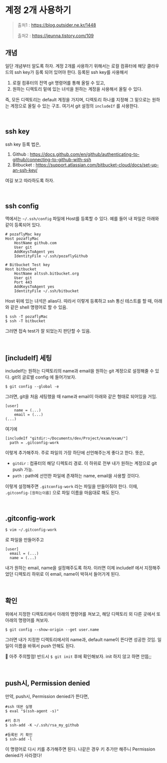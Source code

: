 # 계정 2개 사용하기

> 출처1 : https://blog.outsider.ne.kr/1448
>
> 출처2 : https://jeunna.tistory.com/109



## 개념

일단 개념부터 알도록 하자. 계정 2개를 사용하기 위해서는 로컬 컴퓨터에 해당 클라우드의 ssh key가 등록 되어 있어야 한다. 등록된 ssh key를 사용해서 

1. 로컬 컴퓨터의 전역 git 명령어를 통해 올릴 수 있고,
2. 원하는 디렉토리 밑에 있는 녀석을 원하는 계정을 사용해서 올릴 수 있다.

즉, 모든 디렉토리는 default 계정을 가지며, 디렉토리 하나를 지정해 그 밑으로는 원하는 계정으로 올릴 수 있는 구조. 여기서 git 설정의 `includeIf` 를 사용한다.

<br/>

## ssh key

ssh key 등록 법은,

1. Github : https://docs.github.com/en/github/authenticating-to-github/connecting-to-github-with-ssh
2. Bitbucket : https://support.atlassian.com/bitbucket-cloud/docs/set-up-an-ssh-key/

여길 보고 따라하도록 하자.

<br/>

## ssh config

맥에서는 `~/.ssh/config` 파일에 Host를 등록할 수 있다. 예를 들어 내 파일은 아래와 같이 등록되어 있다.

```
# pozaflyMac key
Host pozaflyMac
    HostName github.com
    User git
    AddKeysToAgent yes
    IdentityFile ~/.ssh/pozaflyGithub

# Bitbucket Test key
Host bitbucket
    HostName altssh.bitbucket.org
    User git
    Port 443
    AddKeysToAgent yes
    IdentityFile ~/.ssh/bitbucket
```

Host 뒤에 있는 녀석은 alias다. 따라서 이렇게 등록하고 ssh 통신 테스트를 할 때, 아래와 같은 shell 명령어로 할 수 있음.

```shell
$ ssh -T pozaflyMac
$ ssh -T bitbucket
```

그러면 접속 test가 잘 되었는지 판단할 수 있음. 

<br/>

## [includeIf] 세팅

includeIf는 원하는 디렉토리의 name과 email을 원하는 git 계정으로 설정해줄 수 있다. git의 글로벌 config 에 들어가보자.

```shell
$ git config --global -e
```

그러면, git을 처음 세팅했을 때 name과 email이 아래와 같은 형태로 되어있을 거임.

```
[user]
	name = (...)
	email = (...)
(...)
```

여기에 

```
[includeIf "gitdir:~/Documents/dev/Project/exam/exam/"]
  path = .gitconfig-work
```

이렇게 추가해주자. 주로 파일의 가장 하단에 선언해주는게 좋다고 한다. 뜻은,

- `gitdir` : 컴퓨터의 해당 디렉토리 경로. 이 하위로 전부 내가 원하는 계정으로 git push 가능.
- `path` : path에 선언한 파일에 존재하는 name, email을 사용할 것이다.

이렇게 설정해주면 `.gitconfig-work` 라는 파일을 만들어줘야 한다. 이때, `.gitconfig-[원하는이름]` 으로 파일 이름을 마음대로 해도 된다.

<br/>

## .gitconfig-work

```shell
$ vim ~/.gitconfig-work
```

로 파일을 만들어주고

```
[user]
  email = (...)
  name = (...)
```

내가 원하는 email, name을 설정해주도록 하자. 이러면 이제 includeIf 에서 지정해주었던 디렉토리 하위로 이 email, name이 박혀서 들어가게 된다.

<br/>

## 확인

위에서 지정한 디렉토리에서 아래의 명령어를 쳐보고, 해당 디렉토리 외 다른 곳에서 또 아래의 명령어를 쳐보자.

```shell
$ git config --show-origin --get user.name
```

그러면 내가 지정한 디렉토리에서의 name과, default name이 뜬다면 성공한 것임. 일일이 이름을 바꿔서 push 안해도 된다.

📌 아주 주의할점! 반드시 `$ git init` 후에 확인해보자. init 하지 않고 하면 안뜸;;

<br/>

## push시, Permission denied

만약, push시, Permission denied가 뜬다면,

```shell
#ssh 데몬 실행 
$ eval "$(ssh-agent -s)" 

#키 추가 
$ ssh-add -K ~/.ssh/rsa_my_github 

#등록된 키 확인 
$ ssh-add -l
```

이 명령어로 다시 키를 추가해주면 된다. 나같은 경우 키 추가만 해주니 Permission denied가 사라졌다!